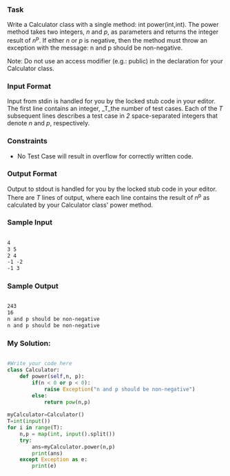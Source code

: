 ### Task
Write a Calculator class with a single method: int power(int,int). The power method takes two integers, _n_ and _p_, as parameters and returns the integer result of _n_<sup>p</sup>.  If either _n_ or _p_ is negative, then the method must throw an exception with the message: n and p should be non-negative.

Note: Do not use an access modifier (e.g.: public) in the declaration for your Calculator class.

### Input Format

Input from stdin is handled for you by the locked stub code in your editor. The first line contains an integer, _T_the number of test cases. Each of the _T_ subsequent lines describes a test case in _2_ space-separated integers that denote _n_ and _p_, respectively.

### Constraints
- No Test Case will result in overflow for correctly written code.

### Output Format
Output to stdout is handled for you by the locked stub code in your editor. There are _T_ lines of output, where each line contains the result of _n_<sup>p</sup>  as calculated by your Calculator class' power method.

### Sample Input

```txt

4
3 5
2 4
-1 -2
-1 3
```

### Sample Output
```txt

243
16
n and p should be non-negative
n and p should be non-negative

```

### My Solution:

```py

#Write your code here
class Calculator:
    def power(self,n, p):
        if(n < 0 or p < 0):
            raise Exception("n and p should be non-negative")
        else:
            return pow(n,p)
            
myCalculator=Calculator()
T=int(input())
for i in range(T):
    n,p = map(int, input().split())
    try:
        ans=myCalculator.power(n,p)
        print(ans)
    except Exception as e:
        print(e)   

```
